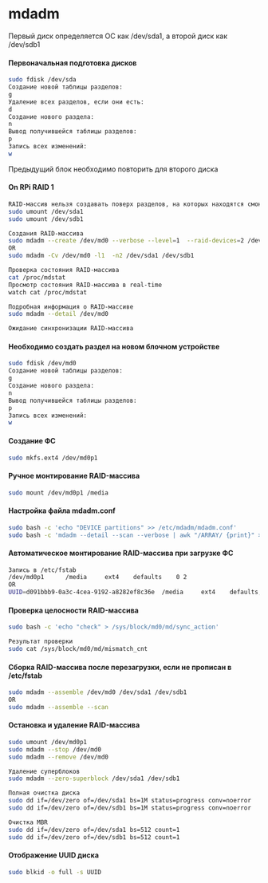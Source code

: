 # mdadm

Первый диск определяется ОС как /dev/sda1, а второй диск как /dev/sdb1

#### Первоначальная подготовка дисков
```bash
sudo fdisk /dev/sda
Создание новой таблицы разделов:
g
Удаление всех разделов, если они есть:
d
Создание нового раздела:
n
Вывод получившейся таблицы разделов:
p
Запись всех изменений:
w
```

Предыдущий блок необходимо повторить для второго диска

#### On RPi RAID 1
```bash
RAID-массив нельзя создавать поверх разделов, на которых находятся смонтированные ФС
sudo umount /dev/sda1
sudo umount /dev/sdb1

Создания RAID-массива
sudo mdadm --create /dev/md0 --verbose --level=1  --raid-devices=2 /dev/sda1 /dev/sdb1
OR
sudo mdadm -Cv /dev/md0 -l1  -n2 /dev/sda1 /dev/sdb1

Проверка состояния RAID-массива
cat /proc/mdstat
Просмотр состояния RAID-массива в real-time
watch cat /proc/mdstat

Подробная информация о RAID-массиве
sudo mdadm --detail /dev/md0

Ожидание синхронизации RAID-массива
```

#### Необходимо создать раздел на новом блочном устройстве
```bash
sudo fdisk /dev/md0
Создание новой таблицы разделов:
g
Создание нового раздела:
n
Вывод получившейся таблицы разделов:
p
Запись всех изменений:
w
```

#### Создание ФС
```bash
sudo mkfs.ext4 /dev/md0p1
```

#### Ручное монтирование RAID-массива
```bash
sudo mount /dev/md0p1 /media
```

#### Настройка файла mdadm.conf
```bash
sudo bash -c 'echo "DEVICE partitions" >> /etc/mdadm/mdadm.conf'
sudo bash -c 'mdadm --detail --scan --verbose | awk "/ARRAY/ {print}" >> /etc/mdadm/mdadm.conf'
```

#### Автоматическое монтирование RAID-массива при загрузке ФС
```bash
Запись в /etc/fstab
/dev/md0p1      /media     ext4    defaults    0 2
OR
UUID=d091bbb9-0a3c-4cea-9192-a8282ef8c36e  /media     ext4    defaults,noauto,user    0 2
```

#### Проверка целосности RAID-массива
```bash
sudo bash -c 'echo "check" > /sys/block/md0/md/sync_action'

Результат проверки
sudo cat /sys/block/md0/md/mismatch_cnt
```

#### Сборка RAID-массива после перезагрузки, если не прописан в /etc/fstab
```bash
sudo mdadm --assemble /dev/md0 /dev/sda1 /dev/sdb1
OR
sudo mdadm --assemble --scan
```

#### Остановка и удаление RAID-массива
```bash
sudo umount /dev/md0p1
sudo mdadm --stop /dev/md0
sudo mdadm --remove /dev/md0

Удаление суперблоков
sudo mdadm --zero-superblock /dev/sda1 /dev/sdb1

Полная очистка диска
sudo dd if=/dev/zero of=/dev/sda1 bs=1M status=progress conv=noerror
sudo dd if=/dev/zero of=/dev/sdb1 bs=1M status=progress conv=noerror

Очистка MBR
sudo dd if=/dev/zero of=/dev/sda1 bs=512 count=1
sudo dd if=/dev/zero of=/dev/sdb1 bs=512 count=1
```

#### Отображение UUID диска
```bash
sudo blkid -o full -s UUID
```